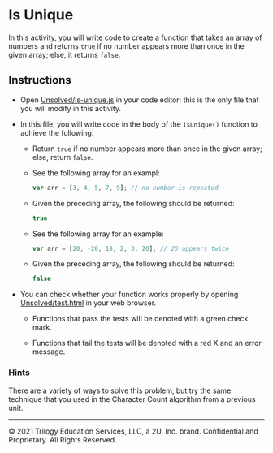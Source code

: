 # Is Unique

In this activity, you will write code to create a function that takes an array of numbers and returns `true` if no number appears more than once in the given array; else, it returns `false`.

## Instructions

* Open [Unsolved/is-unique.js](Unsolved/is-unique.js) in your code editor; this is the only file that you will modify in this activity.

* In this file, you will write code in the body of the `isUnique()` function to achieve the following:

  * Return `true` if no number appears more than once in the given array; else, return `false`.

  * See the following array for an exampl:

    ```js
    var arr = [3, 4, 5, 7, 9]; // no number is repeated
    ```

  * Given the preceding array, the following should be returned:

    ```js
    true
    ```

  * See the following array for an example:

    ```js
    var arr = [20, -20, 18, 2, 3, 20]; // 20 appears twice
    ```

  * Given the preceding array, the following should be returned:

    ```js
    false
    ```

* You can check whether your function works properly by opening [Unsolved/test.html](Unsolved/test.html) in your web browser.

  * Functions that pass the tests will be denoted with a green check mark.

  * Functions that fail the tests will be denoted with a red X and an error message.

### Hints

There are a variety of ways to solve this problem, but try the same technique that you used in the Character Count algorithm from a previous unit.

---

© 2021 Trilogy Education Services, LLC, a 2U, Inc. brand. Confidential and Proprietary. All Rights Reserved.
